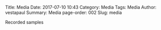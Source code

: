 Title: Media
Date: 2017-07-10 10:43
Category: Media
Tags: Media
Author: vestapaul
Summary: Media
page-order: 002
Slug: media

Recorded samples











